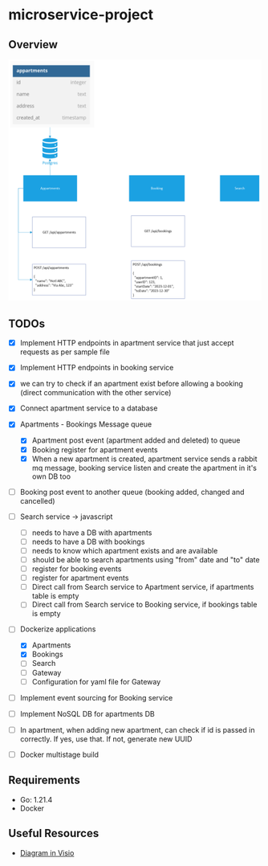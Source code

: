 # microservice-project

## Overview

![Overview of the Project](./img/01-first-version-of-the-project.png)

## TODOs

- [X] Implement HTTP endpoints in apartment service that just accept requests as per sample file
- [X] Implement HTTP endpoints in booking service
- [X] we can try to check if an apartment exist before allowing a booking (direct communication with the other service)
- [X] Connect apartment service to a database
- [x] Apartments - Bookings Message queue
  - [x] Apartment post event (apartment added and deleted) to queue
  - [x] Booking register for apartment events
  - [X] When a new apartment is created, apartment service sends a rabbit mq message, booking service listen and create the apartment in it's own DB too

- [ ] Booking post event to another queue (booking added, changed and cancelled)

- [ ] Search service -> javascript
  - [ ] needs to have a DB with apartments
  - [ ] needs to have a DB with bookings
  - [ ] needs to know which apartment exists and are available
  - [ ] should be able to search apartments using "from" date and "to" date
  - [ ] register for booking events
  - [ ] register for apartment events
  - [ ] Direct call from Search service to Apartment service, if apartments table is empty
  - [ ] Direct call from Search service to Booking service, if bookings table is empty
  
- [ ] Dockerize applications
  - [x] Apartments
  - [x] Bookings
  - [ ] Search
  - [ ] Gateway
  - [ ] Configuration for yaml file for Gateway
- [ ] Implement event sourcing for Booking service
- [ ] Implement NoSQL DB for apartments DB
- [ ] In apartment, when adding new apartment, can check if id is passed in correctly. If yes, use that. If not, generate new UUID
- [ ] Docker multistage build

## Requirements

- Go: 1.21.4
- Docker
  
## Useful Resources

- [Diagram in Visio](https://scientificnet-my.sharepoint.com/:u:/r/personal/mponza_unibz_it/Documents/CPD%20-%20Microservices%20Project.vsdx?d=w6328c77940f14158bfbf177a6352d738&csf=1&web=1&e=2ctcRj)
